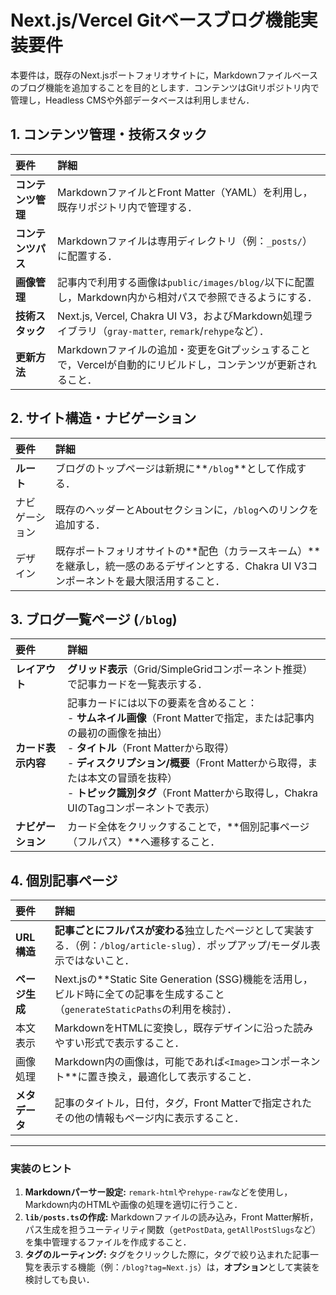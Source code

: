 # Next.js/Vercel Gitベースブログ機能実装要件

本要件は，既存のNext.jsポートフォリオサイトに，Markdownファイルベースのブログ機能を追加することを目的とします．コンテンツはGitリポジトリ内で管理し，Headless CMSや外部データベースは利用しません．

## 1\. コンテンツ管理・技術スタック

| 要件 | 詳細 |
| :--- | :--- |
| **コンテンツ管理** | MarkdownファイルとFront Matter（YAML）を利用し，既存リポジトリ内で管理する． |
| **コンテンツパス** | Markdownファイルは専用ディレクトリ（例：`_posts/`）に配置する． |
| **画像管理** | 記事内で利用する画像は`public/images/blog/`以下に配置し，Markdown内から相対パスで参照できるようにする． |
| **技術スタック** | Next.js, Vercel, Chakra UI V3，およびMarkdown処理ライブラリ（`gray-matter`, `remark`/`rehype`など）． |
| **更新方法** | Markdownファイルの追加・変更をGitプッシュすることで，Vercelが自動的にリビルドし，コンテンツが更新されること． |

## 2\. サイト構造・ナビゲーション

| 要件 | 詳細 |
| :--- | :--- |
| **ルート** | ブログのトップページは新規に\*\*`/blog`**として作成する． |
| ナビゲーション | 既存のヘッダーとAboutセクションに，`/blog`へのリンクを追加する． |
| デザイン | 既存ポートフォリオサイトの**配色（カラースキーム）\*\*を継承し，統一感のあるデザインとする．Chakra UI V3コンポーネントを最大限活用すること． |

## 3\. ブログ一覧ページ (`/blog`)

| 要件 | 詳細 |
| :--- | :--- |
| **レイアウト** | **グリッド表示**（Grid/SimpleGridコンポーネント推奨）で記事カードを一覧表示する． |
| **カード表示内容** | 記事カードには以下の要素を含めること：<br>- **サムネイル画像**（Front Matterで指定，または記事内の最初の画像を抽出）<br>- **タイトル**（Front Matterから取得）<br>- **ディスクリプション/概要**（Front Matterから取得，または本文の冒頭を抜粋）<br>- **トピック識別タグ**（Front Matterから取得し，Chakra UIのTagコンポーネントで表示） |
| **ナビゲーション** | カード全体をクリックすることで，\*\*個別記事ページ（フルパス）\*\*へ遷移すること． |

## 4\. 個別記事ページ

| 要件 | 詳細 |
| :--- | :--- |
| **URL構造** | **記事ごとにフルパスが変わる**独立したページとして実装する．（例：`/blog/article-slug`）．ポップアップ/モーダル表示ではないこと． |
| **ページ生成** | Next.jsの**Static Site Generation (SSG)機能を活用し，ビルド時に全ての記事を生成すること（`generateStaticPaths`の利用を検討）． |
| 本文表示 | MarkdownをHTMLに変換し，既存デザインに沿った読みやすい形式で表示すること． |
| 画像処理 | Markdown内の画像は，可能であれば`<Image>`コンポーネント**に置き換え，最適化して表示すること． |
| **メタデータ** | 記事のタイトル，日付，タグ，Front Matterで指定されたその他の情報もページ内に表示すること． |

-----

### 実装のヒント

1.  **Markdownパーサー設定:** `remark-html`や`rehype-raw`などを使用し，Markdown内のHTMLや画像の処理を適切に行うこと．
2.  **`lib/posts.ts`の作成:** Markdownファイルの読み込み，Front Matter解析，パス生成を担うユーティリティ関数（`getPostData`, `getAllPostSlugs`など）を集中管理するファイルを作成すること．
3.  **タグのルーティング:** タグをクリックした際に，タグで絞り込まれた記事一覧を表示する機能（例：`/blog?tag=Next.js`）は，**オプション**として実装を検討しても良い．